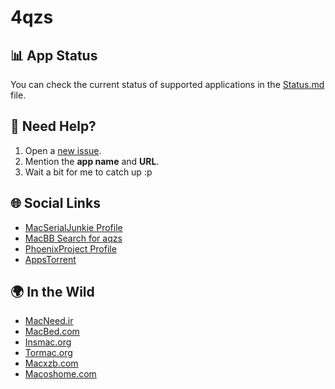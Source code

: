 # 4qzs

## 📊 App Status

You can check the current status of supported applications in the [Status.md](./Status.md) file.

## 💬 Need Help?

1. Open a [new issue](../../issues/new).
2. Mention the **app name** and **URL**.
3. Wait a bit for me to catch up :p

## 🌐 Social Links

- [MacSerialJunkie Profile](https://macserialjunkie.com/forum/memberlist.php?mode=viewprofile&u=241326)
- [MacBB Search for aqzs](https://macbb.org/search/2280613/?q=aqzs&o=date)
- [PhoenixProject Profile](https://phoenixproject.app/user.php?id=108)
- [AppsTorrent](https://appstorrent.ru/xfsearch/info-crack/k%27ed%20by%20aqzs/)

## 🌍 In the Wild

- [MacNeed.ir](https://macneed.ir)
- [MacBed.com](http://www.macbed.com)
- [Insmac.org](https://insmac.org/)
- [Tormac.org](https://tormac.org/)
- [Macxzb.com](https://macxzb.com/)
- [Macoshome.com](https://macoshome.com/)
